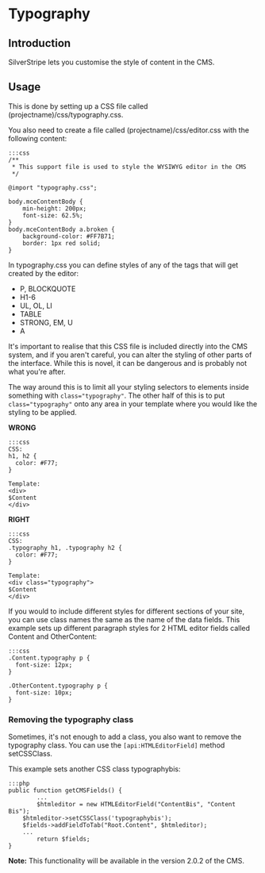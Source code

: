 # Typography

## Introduction
SilverStripe lets you customise the style of content in the CMS.  

## Usage
This is done by setting up a CSS file called (projectname)/css/typography.css.

You also need to create a file called (projectname)/css/editor.css with the following content:

	:::css
	/**	
	 * This support file is used to style the WYSIWYG editor in the CMS
	 */
	
	@import "typography.css";
	
	body.mceContentBody {
		min-height: 200px;
		font-size: 62.5%;
	}
	body.mceContentBody a.broken {
		background-color: #FF7B71;
		border: 1px red solid;
	}



In typography.css you can define styles of any of the tags that will get created by the editor:

* P, BLOCKQUOTE
* H1-6
* UL, OL, LI
* TABLE
* STRONG, EM, U
* A

It's important to realise that this CSS file is included directly into the CMS system, and if you aren't careful, you
can alter the styling of other parts of the interface.  While this is novel, it can be dangerous and is probably not
what you're after.

The way around this is to limit all your styling selectors to elements inside something with `class="typography"`.  The
other half of this is to put `class="typography"` onto any area in your template where you would like the styling to be
applied.

**WRONG**

	:::css
	CSS:
	h1, h2 {
	  color: #F77;
	}
	
	Template:
	<div>
	$Content
	</div>


**RIGHT**

	:::css
	CSS:
	.typography h1, .typography h2 {
	  color: #F77;
	}
	
	Template:
	<div class="typography">
	$Content
	</div>


If you would to include different styles for different sections of your site, you can use class names the same as the
name of the data fields. This example sets up different paragraph styles for 2 HTML editor fields called Content and
OtherContent:

	:::css
	.Content.typography p {
	  font-size: 12px;
	}
	
	.OtherContent.typography p {
	  font-size: 10px;
	}


### Removing the typography class

Sometimes, it's not enough to add a class, you also want to remove the typography class.  You can use the
`[api:HTMLEditorField]` method setCSSClass.

This example sets another CSS class typographybis:

	:::php
	public function getCMSFields() {
	        ...
	        $htmleditor = new HTMLEditorField("ContentBis", "Content Bis");
		$htmleditor->setCSSClass('typographybis');
		$fields->addFieldToTab("Root.Content", $htmleditor);
		...
	        return $fields;
	}


**Note:** This functionality will be available in the version 2.0.2 of the CMS.